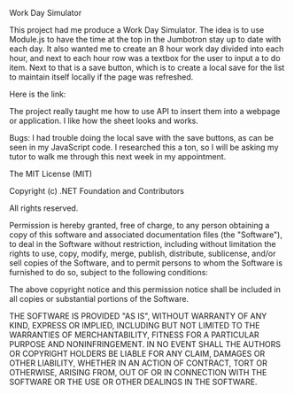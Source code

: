Work Day Simulator

This project had me produce a Work Day Simulator.  The idea is to use Module.js to have the time at the top in the Jumbotron stay up to date with each day.  It also wanted me to create an 8 hour work day divided into each hour, and next to each hour row was a textbox for the user to input a to do item.  Next to that is a save button, which is to create a local save for the list to maintain itself locally if the page was refreshed.

Here is the link:  

The project really taught me how to use API to insert them into a webpage or application.  I like how the sheet looks and works.

Bugs:  I had trouble doing the local save with the save buttons, as can be seen in my JavaScript code.  I researched this a ton, so I will be asking my tutor to walk me through this next week in my appointment.  

The MIT License (MIT)

Copyright (c) .NET Foundation and Contributors

All rights reserved.

Permission is hereby granted, free of charge, to any person obtaining a copy of this software and associated documentation files (the "Software"), to deal in the Software without restriction, including without limitation the rights to use, copy, modify, merge, publish, distribute, sublicense, and/or sell copies of the Software, and to permit persons to whom the Software is furnished to do so, subject to the following conditions:

The above copyright notice and this permission notice shall be included in all copies or substantial portions of the Software.

THE SOFTWARE IS PROVIDED "AS IS", WITHOUT WARRANTY OF ANY KIND, EXPRESS OR IMPLIED, INCLUDING BUT NOT LIMITED TO THE WARRANTIES OF MERCHANTABILITY, FITNESS FOR A PARTICULAR PURPOSE AND NONINFRINGEMENT. IN NO EVENT SHALL THE AUTHORS OR COPYRIGHT HOLDERS BE LIABLE FOR ANY CLAIM, DAMAGES OR OTHER LIABILITY, WHETHER IN AN ACTION OF CONTRACT, TORT OR OTHERWISE, ARISING FROM, OUT OF OR IN CONNECTION WITH THE SOFTWARE OR THE USE OR OTHER DEALINGS IN THE SOFTWARE.

